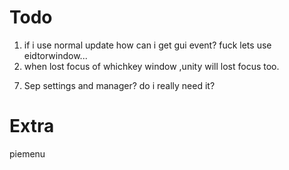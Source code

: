 # Todo
1. if i use normal update how can i get gui event?  fuck lets use eidtorwindow...
2. when lost focus of whichkey window ,unity will lost focus too.
<!-- 3. check for duplicated key. -->
<!-- 4. change arg to string[] -->
<!-- 5. check keycode length to exclude unwanted keys -->
<!-- 6. upper case key -->
7. Sep settings and manager? do i really need it?
# Extra
piemenu